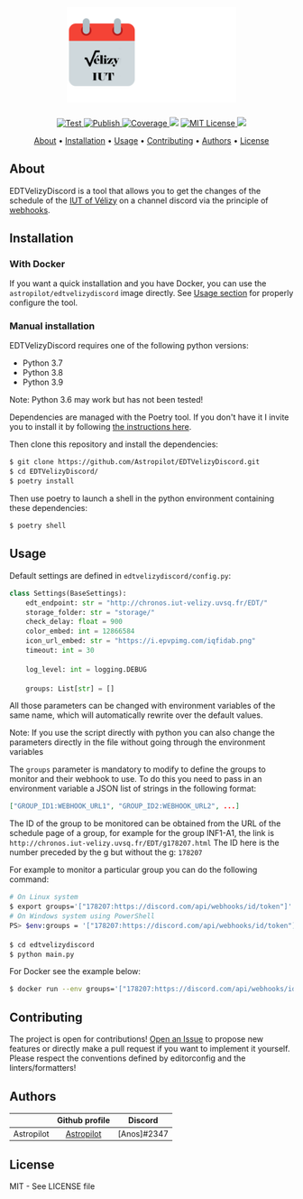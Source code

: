 <h1 align="center">
  <br>
  <img src="./docs/logo.png" alt="EDTVélizy Discord" width="300">
</h1>

<p align="center">
  <a href="https://github.com/Astropilot/EDTVelizyDiscord/actions?query=workflow%3ATest">
    <img src="https://github.com/Astropilot/EDTVelizyDiscord/workflows/Test/badge.svg"
         alt="Test">
  </a>
  <a href="https://github.com/Astropilot/EDTVelizyDiscord/actions?query=workflow%3APublish">
    <img src="https://github.com/Astropilot/EDTVelizyDiscord/workflows/Publish/badge.svg"
         alt="Publish">
  </a>
  <a href="https://codecov.io/gh/Astropilot/EDTVelizyDiscord" target="_blank">
    <img src="https://img.shields.io/codecov/c/github/Astropilot/EDTVelizyDiscord?color=%2334D058" alt="Coverage">
</a>
  <img src="https://img.shields.io/badge/python-3.7%20%7C%203.8%20%7C%203.9-brightgreen">
  <a href="https://github.com/Astropilot/EDTVelizyDiscord/blob/master/LICENSE">
    <img src="https://img.shields.io/github/license/Astropilot/EDTVelizyDiscord"
         alt="MIT License">
  </a>
  <img src="https://img.shields.io/badge/Made%20with-%E2%9D%A4%EF%B8%8F-yellow.svg">
</p>

<p align="center">
  <a href="#about">About</a> •
  <a href="#usage">Installation</a> •
  <a href="#usage">Usage</a> •
  <a href="#contributing">Contributing</a> •
  <a href="#authors">Authors</a> •
  <a href="#license">License</a>
</p>

## About

EDTVelizyDiscord is a tool that allows you to get the changes of the schedule of the [IUT of Vélizy](https://www.iut-velizy-rambouillet.uvsq.fr/) on a channel discord via the principle of [webhooks](https://support.discord.com/hc/en-us/articles/228383668-Intro-to-Webhooks).

## Installation

### With Docker

If you want a quick installation and you have Docker, you can use the `astropilot/edtvelizydiscord` image directly.
See [Usage section](#usage) for properly configure the tool.

### Manual installation

EDTVelizyDiscord requires one of the following python versions:
* Python 3.7
* Python 3.8
* Python 3.9

Note: Python 3.6 may work but has not been tested!

Dependencies are managed with the Poetry tool. If you don't have it I invite you to install it by following [the instructions here](https://python-poetry.org/docs/master/#installation).

Then clone this repository and install the dependencies:
```sh
$ git clone https://github.com/Astropilot/EDTVelizyDiscord.git
$ cd EDTVelizyDiscord/
$ poetry install
```

Then use poetry to launch a shell in the python environment containing these dependencies:
```sh
$ poetry shell
```

## Usage

Default settings are defined in `edtvelizydiscord/config.py`:
```python
class Settings(BaseSettings):
    edt_endpoint: str = "http://chronos.iut-velizy.uvsq.fr/EDT/"
    storage_folder: str = "storage/"
    check_delay: float = 900
    color_embed: int = 12866584
    icon_url_embed: str = "https://i.epvpimg.com/iqfidab.png"
    timeout: int = 30

    log_level: int = logging.DEBUG

    groups: List[str] = []
```

All those parameters can be changed with environment variables of the same name, which will automatically rewrite over the default values.

Note: If you use the script directly with python you can also change the parameters directly in the file without going through the environment variables

The `groups` parameter is mandatory to modify to define the groups to monitor and their webhook to use.
To do this you need to pass in an environment variable a JSON list of strings in the following format:
```json
["GROUP_ID1:WEBHOOK_URL1", "GROUP_ID2:WEBHOOK_URL2", ...]
```

The ID of the group to be monitored can be obtained from the URL of the schedule page of a group, for example for the group INF1-A1, the link is `http://chronos.iut-velizy.uvsq.fr/EDT/g178207.html`
The ID here is the number preceded by the g but without the g: `178207`

For example to monitor a particular group you can do the following command:
```sh
# On Linux system
$ export groups='["178207:https://discord.com/api/webhooks/id/token"]'
# On Windows system using PowerShell
PS> $env:groups = '["178207:https://discord.com/api/webhooks/id/token"]'

$ cd edtvelizydiscord
$ python main.py
```

For Docker see the example below:
```sh
$ docker run --env groups='["178207:https://discord.com/api/webhooks/id/token"]' astropilot/edtvelizydiscord:0.1.0-beta
```

## Contributing

The project is open for contributions! [Open an Issue](https://github.com/Astropilot/EDTVelizyDiscord/issues/new) to propose new features or directly make a pull request if you want to implement it yourself. Please respect the conventions defined by editorconfig and the linters/formatters!

## Authors

|            |               Github profile                |   Discord   |
| ---------- | :-----------------------------------------: | :---------: |
| Astropilot | [Astropilot](https://github.com/Astropilot) | [Anos]#2347 |

## License

MIT - See LICENSE file
